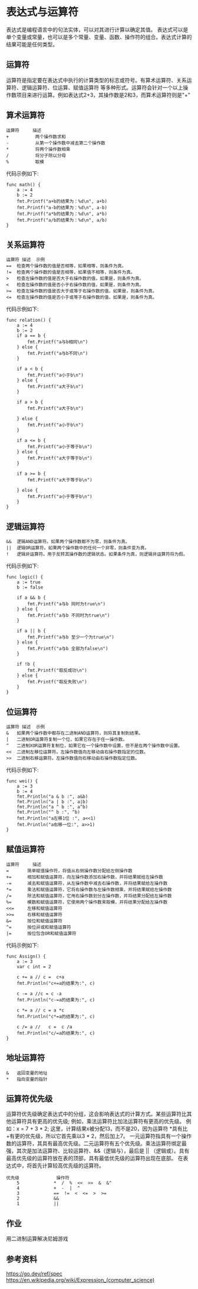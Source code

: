 # 表达式与运算符
表达式是编程语言中的句法实体，可以对其进行计算以确定其值。
表达式可以是单个变量或常量，也可以是多个常量、变量、函数、操作符的组合。表达式计算的结果可能是任何类型。

## 运算符
运算符是指定要在表达式中执行的计算类型的标志或符号。有算术运算符、关系运算符、逻辑运算符、位运算、赋值运算符 等多种形式。运算符会针对一个以上操作数项目来进行运算。例如表达式2+3，其操作数是2和3，而算术运算符则是"+"

## 算术运算符
```
运算符	    描述
+	       两个操作数求和
-	       从第一个操作数中减去第二个操作数
*	       将两个操作数相乘
/	       将分子除以分母
%	       取模
```
代码示例如下:
```
func math() {
	a := 4
	b := 2
	fmt.Printf("a+b的结果为：%d\n", a+b)
	fmt.Printf("a-b的结果为：%d\n", a-b)
	fmt.Printf("a*b的结果为：%d\n", a*b)
	fmt.Printf("a/b的结果为：%d\n", a/b)
}

```

## 关系运算符
```
运算符	描述	示例
==	检查两个操作数的值是否相等，如果相等，则条件为真。
!=	检查两个操作数的值是否相等，如果值不相等，则条件为真。
>	检查左操作数的值是否大于右操作数的值，如果是，则条件为真。
<	检查左操作数的值是否小于右操作数的值，如果是，则条件为真。
>=	检查左操作数的值是否大于或等于右操作数的值，如果是，则条件为真。
<=	检查左操作数的值是否小于或等于右操作数的值，如果是，则条件为真。
```

代码示例如下:
```
func relation() {
	a := 4
	b := 2
	if a == b {
		fmt.Printf("a与b相同\n")
	} else {
		fmt.Printf("a与b不同\n")
	}

	if a < b {
		fmt.Printf("a小于b\n")
	} else {
		fmt.Printf("a大于b\n")
	}

	if a > b {
		fmt.Printf("a大于b\n")

	} else {
		fmt.Printf("a小于b\n")
	}

	if a <= b {
		fmt.Printf("a小于等于b\n")
	} else {
		fmt.Printf("a大于等于b\n")
	}

	if a >= b {
		fmt.Printf("a大于等于b\n")

	} else {
		fmt.Printf("a小于等于b\n")
	}
}
```

## 逻辑运算符
```
&&	逻辑AND运算符。如果两个操作数都不为零，则条件为真。
||	逻辑OR运算符。如果两个操作数中的任何一个非零，则条件变为真。
!	逻辑非运算符。用于反转其操作数的逻辑状态。如果条件为真，则逻辑非运算符将为假。
```

代码示例如下:
```
func logic() {
	a := true
	b := false

	if a && b {
		fmt.Printf("a与b 同时为true\n")
	} else {
		fmt.Printf("a与b 不同时为true\n")
	}

	if a || b {
		fmt.Printf("a与b 至少一个为true\n")
	} else {
		fmt.Printf("a与b 全部为false\n")
	}

	if !b {
		fmt.Printf("取反成功\n")
	} else {
		fmt.Printf("取反失败\n")
	}
}
```

##  位运算符
```
运算符	描述	示例
&	如果两个操作数中都存在二进制AND运算符，则将其复制到结果。
|	二进制OR运算符复制一个位，如果它存在于任一操作数。
^	二进制XOR运算符复制位，如果它在一个操作数中设置，但不是在两个操作数中设置。
<<	二进制左移位运算符。左操作数值向左移动由右操作数指定的位数。
>>	二进制右移运算符。左操作数值向右移动由右操作数指定位数。
```

代码示例如下:
```
func wei() {
	a := 3
	b := 4
	fmt.Println("a & b :", a&b)
	fmt.Println("a | b :", a|b)
	fmt.Println("a ^ b :", a^b)
	fmt.Println("^ b :", ^b)
	fmt.Println("a左移1位 :", a<<1)
	fmt.Println("a右移一位:", a>>1)
}
```

## 赋值运算符
```
运算符	    描述
=	    简单赋值操作符，将值从右侧操作数分配给左侧操作数
+=	    相加和赋值运算符，向左操作数添加右操作数，并将结果赋给左操作数
-=	    减去和赋值运算符，从左操作数中减去右操作数，并将结果赋给左操作数
*=	    乘法和赋值运算符，它将右操作数与左操作数相乘，并将结果赋给左操作数
/=	    除法和赋值运算符，它用右操作数划分左操作数，并将结果分配给左操作数
%=	    模数和赋值运算符，它使用两个操作数来取模，并将结果分配给左操作数
<<=	    左移和赋值运算符
>>=	    右移和赋值运算符
&=	    按位和赋值运算符
^=	    按位异或和赋值运算符
|=	    按位包含OR和赋值运算符
```

代码示例如下:
```
func Assign() {
	a := 3
	var c int = 2

	c += a // c =  c+a
	fmt.Println("c+=a的结果为:", c)

	c -= a //c = c -a
	fmt.Println("c-=a的结果为:", c)

	c *= a // c = a *c
	fmt.Println("c*=a的结果为:", c)

	c /= a //   c =  c /a
	fmt.Println("c/=a的结果为:", c)
}
```

## 地址运算符
```
&	返回变量的地址
*	指向变量的指针
```

## 运算符优先级
运算符优先级确定表达式中的分组，这会影响表达式的计算方式。某些运算符比其他运算符具有更高的优先级; 例如，乘法运算符比加法运算符有更高的优先级。
例如：x = 7 + 3 * 2; 这里，计算结果x被分配13，而不是20，因为运算符 *具有比+有更的优先级，所以它首先乘以3 * 2，然后加上7。
一元运算符指具有一个操作数的运算符，其具有最高优先级。二元运算符有五个优先级。乘法运算符绑定最强，其次是加法运算符、比较运算符、&&（逻辑与），最后是 || （逻辑或）。具有最高优先级的运算符放在表的顶部，具有最低优先级的运算符出现在底部。 在表达式中，将首先计算较高优先级的运算符。
```
优先级              操作符
    5             *  /  %  <<  >>  &  &^
    4             +  -  |  ^
    3             ==  !=  <  <=  >  >=
    2             &&
    1             ||
```

## 作业
用二进制运算解决尼姆游戏

## 参考资料
https://go.dev/ref/spec
https://en.wikipedia.org/wiki/Expression_(computer_science)